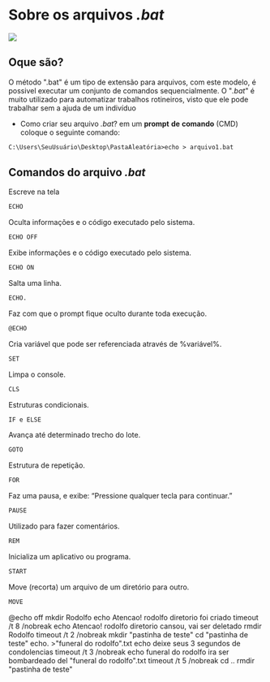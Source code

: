 # Sobre os arquivos _.bat_
![](https://media.tenor.com/qOWI5vUsrSIAAAAM/batman-hmmm.gif)
## Oque são?
 O método ".bat" é um tipo de extensão para arquivos, com este modelo, é possivel executar um conjunto de comandos sequencialmente. O "_.bat_" é muito utilizado para automatizar trabalhos rotineiros, visto que ele pode trabalhar sem a ajuda de um indivíduo
- Como criar seu arquivo _.bat_?
em um __prompt__ __de__ __comando__ (CMD) coloque o seguinte comando:
```markdown
C:\Users\SeuUsuário\Desktop\PastaAleatória>echo > arquivo1.bat   
```
## Comandos do arquivo _.bat_
Escreve na tela
```markdown
ECHO
```
Oculta informações e o código executado pelo sistema.
```markdown
ECHO OFF
```
Exibe informações e o código executado pelo sistema.
```markdown
ECHO ON
```
Salta uma linha.
```markdown
ECHO.
```
Faz com que o prompt fique oculto durante toda execução.
```markdown
@ECHO
```
Cria variável que pode ser referenciada através de %variável%.
```markdown
SET
```
Limpa o console.
```markdown
CLS
```
Estruturas condicionais.
```markdown
IF e ELSE
```
Avança até determinado trecho do lote.
```markdown
GOTO
```
Estrutura de repetição.
```markdown
FOR
```
Faz uma pausa, e exibe: “Pressione qualquer tecla para continuar.”
```markdown
PAUSE
```
Utilizado para fazer comentários.
```markdown
REM
```
Inicializa um aplicativo ou programa.
```markdown
START
```
Move (recorta) um arquivo de um diretório para outro.
```markdown
MOVE
```

@echo off
mkdir Rodolfo
echo Atencao! rodolfo diretorio foi criado
timeout /t 8 /nobreak
echo Atencao! rodolfo diretorio cansou, vai ser deletado
rmdir Rodolfo
timeout /t 2 /nobreak
mkdir "pastinha de teste"
cd "pastinha de teste"
echo. >"funeral do rodolfo".txt
echo deixe seus 3 segundos de condolencias
timeout /t 3 /nobreak
echo funeral do rodolfo ira ser bombardeado
del "funeral do rodolfo".txt
timeout /t 5 /nobreak
cd ..
rmdir "pastinha de teste"
